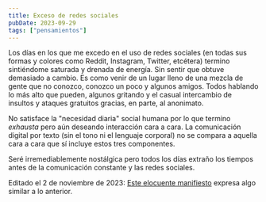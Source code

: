 ```yaml
---
title: Exceso de redes sociales
pubDate: 2023-09-29
tags: ["pensamientos"]
---
```


Los días en los que me excedo en el uso de redes sociales (en todas sus formas y colores como Reddit, Instagram, Twitter, etcétera) termino sintiéndome saturada y drenada de energía. Sin sentir que obtuve demasiado a cambio. Es como venir de un lugar lleno de una mezcla de gente que no conozco, conozco un poco y algunos amigos. Todos hablando lo más alto que pueden, algunos gritando y el casual intercambio de insultos y ataques gratuitos gracias, en parte, al anonimato.

No satisface la "necesidad diaria" social humana por lo que termino _exhausta_ pero aún deseando interacción cara a cara. La comunicación digital por texto (sin el tono ni el lenguaje corporal) no se compara a aquella cara a cara que sí incluye estos tres componentes.

Seré irremediablemente nostálgica pero todos los días extraño los tiempos antes de la comunicación constante y las redes sociales.

Editado el 2 de noviembre de 2023: [Este elocuente manifiesto](https://flamedfury.com/manifesto/#the-old-web) expresa algo similar a lo anterior.